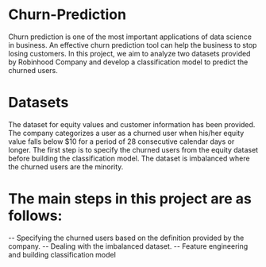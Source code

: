 # Churn-Prediction
Churn prediction is one of the most important applications of data science in business. An effective churn prediction tool can help the business to stop losing customers. In this project, we aim to analyze two datasets provided by Robinhood Company and develop a classification model to predict the churned users. 

# Datasets
The dataset for equity values and customer information has been provided. The company categorizes a user as a churned user when his/her equity value falls below $10 for a period of 28 consecutive calendar days or longer. The first step is to specify the churned users from the equity dataset before building the classification model. The dataset is imbalanced where the churned users are the minority.

# The main steps in this project are as follows:
-- Specifying the churned users based on the definition provided by the company.
-- Dealing with the imbalanced dataset.
-- Feature engineering and building classification model
